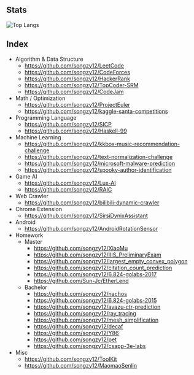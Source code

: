 ## Stats
![Top Langs](https://github-readme-stats.vercel.app/api/top-langs/?username=songzy12)

## Index

* Algorithm & Data Structure
  * https://github.com/songzy12/LeetCode
  * https://github.com/songzy12/CodeForces
  * https://github.com/songzy12/HackerRank
  * https://github.com/songzy12/TopCoder-SRM
  * https://github.com/songzy12/CodeJam
* Math / Optimization
  * https://github.com/songzy12/ProjectEuler
  * https://github.com/songzy12/kaggle-santa-competitions  
* Programming Language
  * https://github.com/songzy12/SICP
  * https://github.com/songzy12/Haskell-99
* Machine Learning
  * https://github.com/songzy12/kkbox-music-recommendation-challenge
  * https://github.com/songzy12/text-normalization-challenge
  * https://github.com/songzy12/microsoft-malware-prediction
  * https://github.com/songzy12/spooky-author-identification
* Game AI
  * https://github.com/songzy12/Lux-AI
  * https://github.com/songzy12/RAIC
* Web Crawler
  * https://github.com/songzy12/bilibili-dynamic-crawler
* Chrome Extension
  * https://github.com/songzy12/SirsiDynixAssistant
* Android
  * https://github.com/songzy12/AndroidRotationSensor
* Homework
  * Master
    * https://github.com/songzy12/XiaoMu
    * https://github.com/songzy12/IIIS_PreliminaryExam
    * https://github.com/songzy12/largest_empty_convex_polygon
    * https://github.com/songzy12/citation_count_prediction
    * https://github.com/songzy12/6.824-golabs-2017
    * https://github.com/Sun-Jc/EtherLend
  * Bachelor
    * https://github.com/songzy12/nachos
    * https://github.com/songzy12/6.824-golabs-2015
    * https://github.com/songzy12/avazu-ctr-prediction
    * https://github.com/songzy12/ray_tracing
    * https://github.com/songzy12/mesh_simplification
    * https://github.com/songzy12/decaf
    * https://github.com/songzy12/Y86
    * https://github.com/songzy12/pet
    * https://github.com/songzy12/csapp-3e-labs
* Misc
  * https://github.com/songzy12/ToolKit
  * https://github.com/songzy12/MaomaoSenlin
